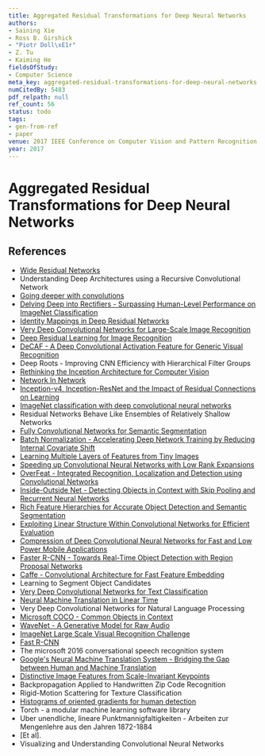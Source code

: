 ```yaml
---
title: Aggregated Residual Transformations for Deep Neural Networks
authors:
- Saining Xie
- Ross B. Girshick
- "Piotr Doll\xE1r"
- Z. Tu
- Kaiming He
fieldsOfStudy:
- Computer Science
meta_key: aggregated-residual-transformations-for-deep-neural-networks
numCitedBy: 5483
pdf_relpath: null
ref_count: 56
status: todo
tags:
- gen-from-ref
- paper
venue: 2017 IEEE Conference on Computer Vision and Pattern Recognition (CVPR)
year: 2017
---
```


# Aggregated Residual Transformations for Deep Neural Networks

## References

- [Wide Residual Networks](./wide-residual-networks.md)
- Understanding Deep Architectures using a Recursive Convolutional Network
- [Going deeper with convolutions](./going-deeper-with-convolutions.md)
- [Delving Deep into Rectifiers - Surpassing Human-Level Performance on ImageNet Classification](./delving-deep-into-rectifiers-surpassing-human-level-performance-on-imagenet-classification.md)
- [Identity Mappings in Deep Residual Networks](./identity-mappings-in-deep-residual-networks.md)
- [Very Deep Convolutional Networks for Large-Scale Image Recognition](./very-deep-convolutional-networks-for-large-scale-image-recognition.md)
- [Deep Residual Learning for Image Recognition](./deep-residual-learning-for-image-recognition.md)
- [DeCAF - A Deep Convolutional Activation Feature for Generic Visual Recognition](./decaf-a-deep-convolutional-activation-feature-for-generic-visual-recognition.md)
- Deep Roots - Improving CNN Efficiency with Hierarchical Filter Groups
- [Rethinking the Inception Architecture for Computer Vision](./rethinking-the-inception-architecture-for-computer-vision.md)
- [Network In Network](./network-in-network.md)
- [Inception-v4, Inception-ResNet and the Impact of Residual Connections on Learning](./inception-v4-inception-resnet-and-the-impact-of-residual-connections-on-learning.md)
- [ImageNet classification with deep convolutional neural networks](./imagenet-classification-with-deep-convolutional-neural-networks.md)
- Residual Networks Behave Like Ensembles of Relatively Shallow Networks
- [Fully Convolutional Networks for Semantic Segmentation](./fully-convolutional-networks-for-semantic-segmentation.md)
- [Batch Normalization - Accelerating Deep Network Training by Reducing Internal Covariate Shift](./batch-normalization-accelerating-deep-network-training-by-reducing-internal-covariate-shift.md)
- [Learning Multiple Layers of Features from Tiny Images](./learning-multiple-layers-of-features-from-tiny-images.md)
- [Speeding up Convolutional Neural Networks with Low Rank Expansions](./speeding-up-convolutional-neural-networks-with-low-rank-expansions.md)
- [OverFeat - Integrated Recognition, Localization and Detection using Convolutional Networks](./overfeat-integrated-recognition-localization-and-detection-using-convolutional-networks.md)
- [Inside-Outside Net - Detecting Objects in Context with Skip Pooling and Recurrent Neural Networks](./inside-outside-net-detecting-objects-in-context-with-skip-pooling-and-recurrent-neural-networks.md)
- [Rich Feature Hierarchies for Accurate Object Detection and Semantic Segmentation](./rich-feature-hierarchies-for-accurate-object-detection-and-semantic-segmentation.md)
- [Exploiting Linear Structure Within Convolutional Networks for Efficient Evaluation](./exploiting-linear-structure-within-convolutional-networks-for-efficient-evaluation.md)
- [Compression of Deep Convolutional Neural Networks for Fast and Low Power Mobile Applications](./compression-of-deep-convolutional-neural-networks-for-fast-and-low-power-mobile-applications.md)
- [Faster R-CNN - Towards Real-Time Object Detection with Region Proposal Networks](./faster-r-cnn-towards-real-time-object-detection-with-region-proposal-networks.md)
- [Caffe - Convolutional Architecture for Fast Feature Embedding](./caffe-convolutional-architecture-for-fast-feature-embedding.md)
- Learning to Segment Object Candidates
- [Very Deep Convolutional Networks for Text Classification](./very-deep-convolutional-networks-for-text-classification.md)
- [Neural Machine Translation in Linear Time](./neural-machine-translation-in-linear-time.md)
- Very Deep Convolutional Networks for Natural Language Processing
- [Microsoft COCO - Common Objects in Context](./microsoft-coco-common-objects-in-context.md)
- [WaveNet - A Generative Model for Raw Audio](./wavenet-a-generative-model-for-raw-audio.md)
- [ImageNet Large Scale Visual Recognition Challenge](./imagenet-large-scale-visual-recognition-challenge.md)
- [Fast R-CNN](./fast-r-cnn.md)
- The microsoft 2016 conversational speech recognition system
- [Google's Neural Machine Translation System - Bridging the Gap between Human and Machine Translation](./google-s-neural-machine-translation-system-bridging-the-gap-between-human-and-machine-translation.md)
- [Distinctive Image Features from Scale-Invariant Keypoints](./distinctive-image-features-from-scale-invariant-keypoints.md)
- Backpropagation Applied to Handwritten Zip Code Recognition
- Rigid-Motion Scattering for Texture Classification
- [Histograms of oriented gradients for human detection](./histograms-of-oriented-gradients-for-human-detection.md)
- Torch - a modular machine learning software library
- Uber unendliche, lineare Punktmannigfaltigkeiten - Arbeiten zur Mengenlehre aus den Jahren 1872-1884
- [Et al].
- Visualizing and Understanding Convolutional Neural Networks
